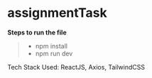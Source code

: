 # assignmentTask

**Steps to run the file**
> - npm install
> - npm run dev


Tech Stack Used: ReactJS, Axios, TailwindCSS

